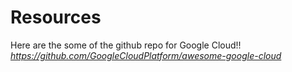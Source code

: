# Resources
Here are the some of the github repo for Google Cloud!!
*https://github.com/GoogleCloudPlatform/awesome-google-cloud*
